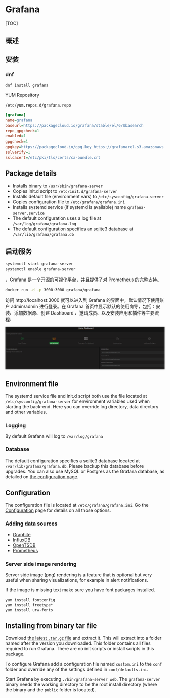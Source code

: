 # Grafana

[TOC]

## 概述

## 安装

###  dnf

```bash
dnf install grafana
```

YUM Repository

`/etc/yum.repos.d/grafana.repo`

```ini
[grafana]
name=grafana
baseurl=https://packagecloud.io/grafana/stable/el/6/$basearch
repo_gpgcheck=1
enabled=1
gpgcheck=1
gpgkey=https://packagecloud.io/gpg.key https://grafanarel.s3.amazonaws.com/RPM-GPG-KEY-grafana
sslverify=1
sslcacert=/etc/pki/tls/certs/ca-bundle.crt
```

## Package details

- Installs binary to `/usr/sbin/grafana-server`
- Copies init.d script to `/etc/init.d/grafana-server`
- Installs default file (environment vars) to `/etc/sysconfig/grafana-server`
- Copies configuration file to `/etc/grafana/grafana.ini`
- Installs systemd service (if systemd is available) name `grafana-server.service`
- The default configuration uses a log file at `/var/log/grafana/grafana.log`
- The default configuration specifies an sqlite3 database at `/var/lib/grafana/grafana.db`

## 启动服务

```bash
systemctl start grafana-server
systemctl enable grafana-server
```

，Grafana 是一个开源的可视化平台，并且提供了对 Prometheus 的完整支持。

```bash
docker run -d -p 3000:3000 grafana/grafana
```

访问 http://localhost:3000 就可以进入到 Grafana 的界面中，默认情况下使用账户 admin/admin 进行登录。在 Grafana 首页中显示默认的使用向导，包括：安装、添加数据源、创建 Dashboard 、邀请成员、以及安装应用和插件等主要流程:

![Grafana向导](../Image/g/get_start_with_grafana2.png)

## Environment file

The systemd service file and init.d script both use the file located at `/etc/sysconfig/grafana-server` for environment variables used when starting the back-end. Here you can override log directory, data directory and other variables.

### Logging

By default Grafana will log to `/var/log/grafana`

### Database

The default configuration specifies a sqlite3 database located at `/var/lib/grafana/grafana.db`. Please backup this database before upgrades. You can also use MySQL or Postgres as the Grafana database, as detailed on [the configuration page](http://docs.grafana.org/installation/configuration/#database).

## Configuration

The configuration file is located at `/etc/grafana/grafana.ini`. Go the [Configuration](http://docs.grafana.org/installation/configuration/) page for details on all those options.

### Adding data sources

- [Graphite](http://docs.grafana.org/features/datasources/graphite/)
- [InfluxDB](http://docs.grafana.org/features/datasources/influxdb/)
- [OpenTSDB](http://docs.grafana.org/features/datasources/opentsdb/)
- [Prometheus](http://docs.grafana.org/features/datasources/prometheus/)

### Server side image rendering

Server side image (png) rendering is a feature that is optional but very useful when sharing visualizations, for example in alert notifications.

If the image is missing text make sure you have font packages installed.

```
yum install fontconfig
yum install freetype*
yum install urw-fonts

```

## Installing from binary tar file

Download [the latest `.tar.gz` file](https://grafana.com/get) and extract it. This will extract into a folder named after the version you downloaded. This folder contains all files required to run Grafana. There are no init scripts or install scripts in this package.

To configure Grafana add a configuration file named `custom.ini` to the `conf` folder and override any of the settings defined in `conf/defaults.ini`.

Start Grafana by executing `./bin/grafana-server web`. The `grafana-server` binary needs the working directory to be the root install directory (where the binary and the `public` folder is located).